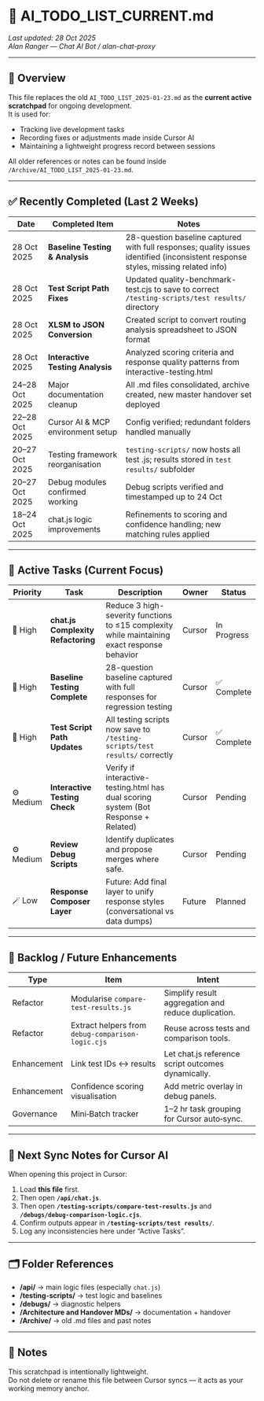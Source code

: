 # 🧠 AI_TODO_LIST_CURRENT.md  
_Last updated: 28 Oct 2025_  
_Alan Ranger — Chat AI Bot / alan-chat-proxy_

---

## 🧩 Overview
This file replaces the old `AI_TODO_LIST_2025-01-23.md` as the **current active scratchpad** for ongoing development.  
It is used for:
- Tracking live development tasks  
- Recording fixes or adjustments made inside Cursor AI  
- Maintaining a lightweight progress record between sessions  

All older references or notes can be found inside `/Archive/AI_TODO_LIST_2025-01-23.md`.

---

## ✅ Recently Completed (Last 2 Weeks)
| Date | Completed Item | Notes |
|------|-----------------|-------|
| 28 Oct 2025 | **Baseline Testing & Analysis** | 28-question baseline captured with full responses; quality issues identified (inconsistent response styles, missing related info) |
| 28 Oct 2025 | **Test Script Path Fixes** | Updated quality-benchmark-test.cjs to save to correct `/testing-scripts/test results/` directory |
| 28 Oct 2025 | **XLSM to JSON Conversion** | Created script to convert routing analysis spreadsheet to JSON format |
| 28 Oct 2025 | **Interactive Testing Analysis** | Analyzed scoring criteria and response quality patterns from interactive-testing.html |
| 24–28 Oct 2025 | Major documentation cleanup | All .md files consolidated, archive created, new master handover set deployed |
| 22–28 Oct 2025 | Cursor AI & MCP environment setup | Config verified; redundant folders handled manually |
| 20–27 Oct 2025 | Testing framework reorganisation | `testing-scripts/` now hosts all test .js; results stored in `test results/` subfolder |
| 20–27 Oct 2025 | Debug modules confirmed working | Debug scripts verified and timestamped up to 24 Oct |
| 18–24 Oct 2025 | chat.js logic improvements | Refinements to scoring and confidence handling; new matching rules applied |

---

## 🚧 Active Tasks (Current Focus)
| Priority | Task | Description | Owner | Status |
|-----------|------|--------------|-------|--------|
| 🔸 High | **chat.js Complexity Refactoring** | Reduce 3 high-severity functions to ≤15 complexity while maintaining exact response behavior | Cursor | In Progress |
| 🔸 High | **Baseline Testing Complete** | 28-question baseline captured with full responses for regression testing | Cursor | ✅ Complete |
| 🔸 High | **Test Script Path Updates** | All testing scripts now save to `/testing-scripts/test results/` correctly | Cursor | ✅ Complete |
| ⚙️ Medium | **Interactive Testing Check** | Verify if interactive-testing.html has dual scoring system (Bot Response + Related) | Cursor | Pending |
| ⚙️ Medium | **Review Debug Scripts** | Identify duplicates and propose merges where safe. | Cursor | Pending |
| 🪄 Low | **Response Composer Layer** | Future: Add final layer to unify response styles (conversational vs data dumps) | Future | Planned |

---

## 🧱 Backlog / Future Enhancements
| Type | Item | Intent |
|------|------|--------|
| Refactor | Modularise `compare-test-results.js` | Simplify result aggregation and reduce duplication. |
| Refactor | Extract helpers from `debug-comparison-logic.cjs` | Reuse across tests and comparison tools. |
| Enhancement | Link test IDs ↔ results | Let chat.js reference script outcomes dynamically. |
| Enhancement | Confidence scoring visualisation | Add metric overlay in debug panels. |
| Governance | Mini‑Batch tracker | 1–2 hr task grouping for Cursor auto‑sync. |

---

## 🧭 Next Sync Notes for Cursor AI
When opening this project in Cursor:
1. Load **this file** first.  
2. Then open **`/api/chat.js`**.  
3. Then open **`/testing-scripts/compare-test-results.js`** and **`/debugs/debug-comparison-logic.cjs`**.  
4. Confirm outputs appear in **`/testing-scripts/test results/`**.  
5. Log any inconsistencies here under “Active Tasks”.

---

## 🗂 Folder References
- **/api/** → main logic files (especially `chat.js`)
- **/testing-scripts/** → test logic and baselines  
- **/debugs/** → diagnostic helpers  
- **/Architecture and Handover MDs/** → documentation + handover  
- **/Archive/** → old .md files and past notes  

---

## 🧩 Notes
This scratchpad is intentionally lightweight.  
Do not delete or rename this file between Cursor syncs — it acts as your working memory anchor.
